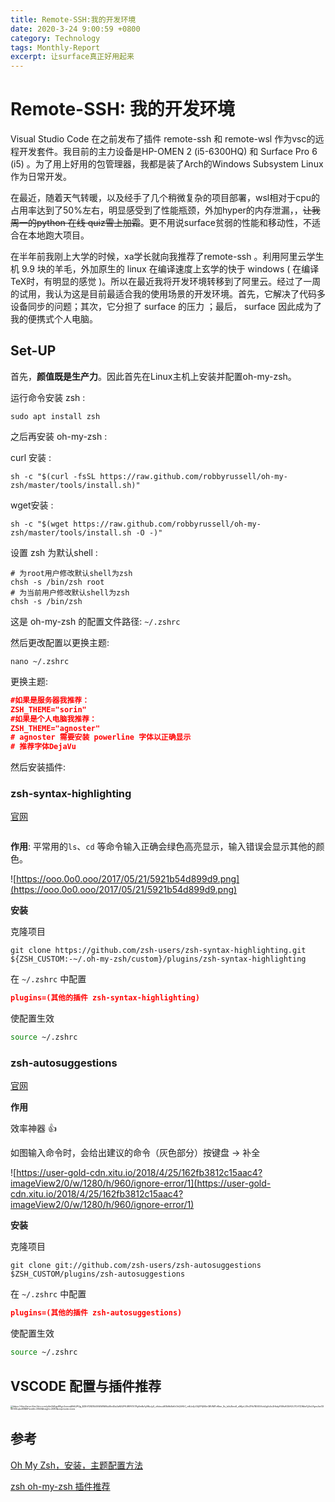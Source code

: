 ```yaml
---
title: Remote-SSH:我的开发环境
date: 2020-3-24 9:00:59 +0800
category: Technology
tags: Monthly-Report
excerpt: 让surface真正好用起来
---
```


# Remote-SSH: 我的开发环境

Visual Studio Code 在之前发布了插件 remote-ssh 和 remote-wsl 作为vsc的远程开发套件。我目前的主力设备是HP-OMEN 2 (i5-6300HQ) 和 Surface Pro 6 (i5) 。为了用上好用的包管理器，我都是装了Arch的Windows Subsystem Linux 作为日常开发。

在最近，随着天气转暖，以及经手了几个稍微复杂的项目部署，wsl相对于cpu的占用率达到了50%左右，明显感受到了性能瓶颈，外加hyper的内存泄漏，，<del>让我周一的python 在线 quiz雪上加霜</del>。更不用说surface贫弱的性能和移动性，不适合在本地跑大项目。

在半年前我刚上大学的时候，xa学长就向我推荐了remote-ssh 。利用阿里云学生机 9.9 块的羊毛，外加原生的 linux 在编译速度上玄学的快于 windows ( 在编译TeX时，有明显的感觉 )。所以在最近我将开发环境转移到了阿里云。经过了一周的试用，我认为这是目前最适合我的使用场景的开发环境。首先，它解决了代码多设备同步的问题；其次，它分担了 surface 的压力 ；最后， surface 因此成为了我的便携式个人电脑。

## Set-UP

首先，**颜值既是生产力**。因此首先在Linux主机上安装并配置oh-my-zsh。

运行命令安装 zsh :

```shell
sudo apt install zsh
```

之后再安装 oh-my-zsh :

curl 安装 :

```shell
sh -c "$(curl -fsSL https://raw.github.com/robbyrussell/oh-my-zsh/master/tools/install.sh)"
```

wget安装 :

```shell
sh -c "$(wget https://raw.github.com/robbyrussell/oh-my-zsh/master/tools/install.sh -O -)"
```

设置 zsh 为默认shell :

```shell
# 为root用户修改默认shell为zsh
chsh -s /bin/zsh root
# 为当前用户修改默认shell为zsh
chsh -s /bin/zsh
```

这是 oh-my-zsh 的配置文件路径: `~/.zshrc`

然后更改配置以更换主题: 

```shell
nano ~/.zshrc
```

更换主题:

```json
#如果是服务器我推荐：
ZSH_THEME="sorin"
#如果是个人电脑我推荐：
ZSH_THEME="agnoster"
# agnoster 需要安装 powerline 字体以正确显示
# 推荐字体DejaVu
```

然后安装插件: 

### zsh-syntax-highlighting

[官网](https://github.com/zsh-users/zsh-syntax-highlighting)

```

```

**作用**:  平常用的`ls`、`cd` 等命令输入正确会绿色高亮显示，输入错误会显示其他的颜色。

![https://ooo.0o0.ooo/2017/05/21/5921b54d899d9.png](https://ooo.0o0.ooo/2017/05/21/5921b54d899d9.png)

**安装**

克隆项目

```shell
git clone https://github.com/zsh-users/zsh-syntax-highlighting.git ${ZSH_CUSTOM:-~/.oh-my-zsh/custom}/plugins/zsh-syntax-highlighting
```

在 `~/.zshrc` 中配置

```json
plugins=(其他的插件 zsh-syntax-highlighting)
```

使配置生效

```bash
source ~/.zshrc
```



### zsh-autosuggestions

[官网](https://github.com/zsh-users/zsh-autosuggestions)

**作用**

效率神器 👍

如图输入命令时，会给出建议的命令（灰色部分）按键盘 → 补全

![https://user-gold-cdn.xitu.io/2018/4/25/162fb3812c15aac4?imageView2/0/w/1280/h/960/ignore-error/1](https://user-gold-cdn.xitu.io/2018/4/25/162fb3812c15aac4?imageView2/0/w/1280/h/960/ignore-error/1)

**安装**

克隆项目

```shell
git clone git://github.com/zsh-users/zsh-autosuggestions $ZSH_CUSTOM/plugins/zsh-autosuggestions
```

在 `~/.zshrc` 中配置

```json
plugins=(其他的插件 zsh-autosuggestions)
```

使配置生效

```bash
source ~/.zshrc
```



## VSCODE 配置与插件推荐

<img src="https://r5qu0w.sn.files.1drv.com/y4m2kBgoK8yjc2cmeqMhSJPQg_BZEtYD8Zf5i095EWWMu0En4Ea3zNS2PfUWFK1V7RyEmRz1yRKzJyX_cAdeuuW3k9bBxKrOhQ0A5C_mBJxQJ0QZPQBGnGBVMITcKbm_Ss_b4s3knx9_u5KyrLZ9cZFIh7BXEO6oh2gVs5x2HkdyF09IsKOSAOU7CtYCDMwYj2loLPgev2wGXW000LqkcKBMA?width=3840&amp;height=2080&amp;cropmode=none" alt="https://r5qu0w.sn.files.1drv.com/y4m2kBgoK8yjc2cmeqMhSJPQg_BZEtYD8Zf5i095EWWMu0En4Ea3zNS2PfUWFK1V7RyEmRz1yRKzJyX_cAdeuuW3k9bBxKrOhQ0A5C_mBJxQJ0QZPQBGnGBVMITcKbm_Ss_b4s3knx9_u5KyrLZ9cZFIh7BXEO6oh2gVs5x2HkdyF09IsKOSAOU7CtYCDMwYj2loLPgev2wGXW000LqkcKBMA?width=3840&amp;height=2080&amp;cropmode=none" style="zoom: 25%;" />



## 参考

[Oh My Zsh，安装，主题配置方法](https://zhuanlan.zhihu.com/p/35283688)

[zsh oh-my-zsh 插件推荐](https://juejin.im/entry/5ae00e54f265da0b8635ea5c)